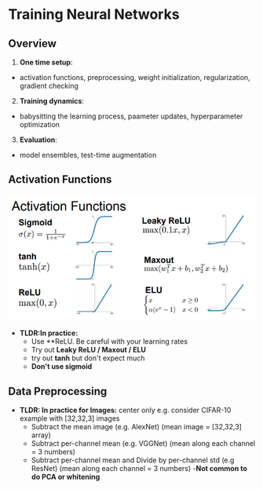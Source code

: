 # Training Neural Networks

## Overview
1. **One time setup**: 
  - activation functions, preprocessing, weight initialization, regularization, gradient checking
2. **Training dynamics**:
  - babysitting the learning process, paameter updates, hyperparameter optimization
3. **Evaluation**:
  - model ensembles, test-time augmentation

## Activation Functions
<p align="center">
<img src="https://github.com/kkoo1122/Learning-From-cs231/blob/master/image/Activation_functions.png" alt="drawing" width="600"/>
</p>

- **TLDR:In practice:**
  - Use **ReLU. Be careful with your learning rates
  - Try out **Leaky ReLU / Maxout / ELU**
  - try out **tanh** but don't expect much
  - **Don't use sigmoid**

## Data Preprocessing
- **TLDR: In practice for Images:** center only
e.g. consider CIFAR-10 example with [32,32,3] images
  - Subtract the mean image (e.g. AlexNet) (mean image = [32,32,3] array)
  - Subtract per-channel mean (e.g. VGGNet) (mean along each channel = 3 numbers)
  - Subtract per-channel mean and Divide by per-channel std (e.g ResNet) (mean along each channel = 3 numbers)
  -**Not common to do PCA or whitening**
  
 
  
